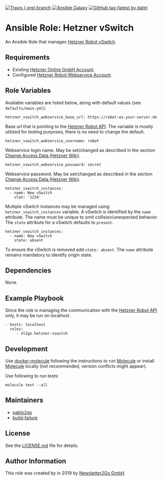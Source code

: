 [![Travis (.org) branch](https://img.shields.io/travis/nl2go/ansible-role-hetzner-vswitch/master)](https://travis-ci.org/nl2go/ansible-role-hetzner-vswitch)
[![Ansible Galaxy](https://img.shields.io/badge/role-nl2go.hetzner_vswitch-blue.svg)](https://galaxy.ansible.com/nl2go/hetzner_vswitch/)
[![GitHub tag (latest by date)](https://img.shields.io/github/v/tag/nl2go/ansible-role-hetzner-vswitch)](https://galaxy.ansible.com/nl2go/hetzner_vswitch)

# Ansible Role: Hetzner vSwitch

An Ansible Role that manages [Hetzner Robot vSwitch](https://wiki.hetzner.de/index.php/Vswitch/en).

## Requirements

- Existing [Hetzner Online GmbH Account](https://accounts.hetzner.com).
- Configured [Hetzner Robot Webservice Account](https://robot.your-server.de/preferences).

## Role Variables

Available variables are listed below, along with default values (see `defaults/main.yml`):

    hetzner_vswitch_webservice_base_url: https://robot-ws.your-server.de
 
Base url that is pointing to the [Hetzner Robot API](https://robot.your-server.de/doc/webservice/de.html). The variable is mostly utilized for testing purposes, there
is no need to change the default.

    hetzner_vswitch_webservice_username: robot
    
Webservice login name. May be set/changed as described in the section [Change Access Data (Hetzner Wiki)](https://wiki.hetzner.de/index.php/KonsoleH:Zugangsdaten_aendern/en).

    hetzner_vswitch_webservice_password: secret
    
Webservice password. May be set/changed as described in the section [Change Access Data (Hetzner Wiki)](https://wiki.hetzner.de/index.php/KonsoleH:Zugangsdaten_aendern/en).

    hetzner_vswitch_instances:
      - name: New vSwitch
        vlan: '1234'
    
Multiple vSwitch instances may be managed using `hetzner_vswitch_instances` variable. A vSwitch is 
identified by the `name` attribute. The name must be unique to omit collision/unexpected behavior. 
The `state` attribute for a vSwitch defaults to `present`.

    hetzner_vswitch_instances:
      - name: New vSwitch
        state: absent

To ensure the vSwitch is removed add `state: absent`. The `name` attribute remains mandatory to identify origin state.

## Dependencies

None.

## Example Playbook

Since the role is managing the communication with the [Hetzner Robot API](https://robot.your-server.de/doc/webservice/de.html)
only, it may be run on localhost.

    - hosts: localhost
      roles:
         - nl2go.hetzner-vswitch

## Development
Use [docker-molecule](https://github.com/nl2go/docker-molecule) following the instructions to run [Molecule](https://molecule.readthedocs.io/en/stable/)
or install [Molecule](https://molecule.readthedocs.io/en/stable/) locally (not recommended, version conflicts might appear).


Use following to run tests:

    molecule test --all

## Maintainers

- [pablo2go](https://github.com/pablo2go)
- [build-failure](https://github.com/build-failure)

## License

See the [LICENSE.md](LICENSE.md) file for details.

## Author Information

This role was created by in 2019 by [Newsletter2Go GmbH](https://www.newsletter2go.com/).
